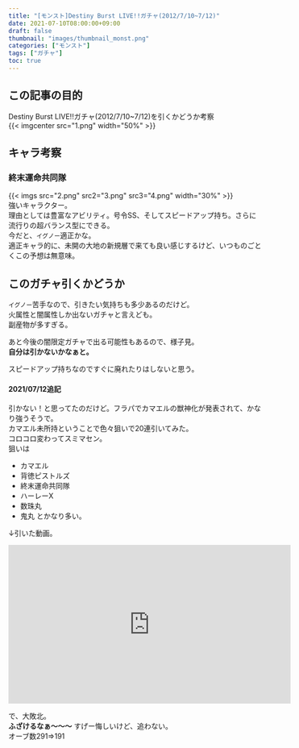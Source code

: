 ```yaml
---
title: "[モンスト]Destiny Burst LIVE!!ガチャ(2012/7/10~7/12)"
date: 2021-07-10T08:00:00+09:00
draft: false
thumbnail: "images/thumbnail_monst.png"
categories: ["モンスト"]
tags: ["ガチャ"]
toc: true
---
```


## この記事の目的
Destiny Burst LIVE!!ガチャ(2012/7/10~7/12)を引くかどうか考察  
{{< imgcenter src="1.png" width="50%" >}}  
  

## キャラ考察
### 終末運命共同隊
{{< imgs src="2.png" src2="3.png" src3="4.png" width="30%" >}}  
強いキャラクター。  
理由としては豊富なアビリティ。号令SS、そしてスピードアップ持ち。さらに流行りの超バランス型にできる。  
今だと、`イグノー`適正かな。  
適正キャラ的に、未開の大地の新規層で来ても良い感じするけど、いつものごとくこの予想は無意味。  
  

## このガチャ引くかどうか
`イグノー`苦手なので、引きたい気持ちも多少あるのだけど。  
火属性と闇属性しか出ないガチャと言えども。  
副産物が多すぎる。  
  
あと今後の闇限定ガチャで出る可能性もあるので、様子見。  
**自分は引かないかなぁと。**  
  
スピードアップ持ちなのですぐに廃れたりはしないと思う。  

#### 2021/07/12追記
引かない！と思ってたのだけど。フラパでカマエルの獣神化が発表されて、かなり強うそうで。  
カマエル未所持ということで色々狙いで20連引いてみた。  
コロコロ変わってスミマセン。  
狙いは
- カマエル
- 背徳ピストルズ
- 終末運命共同隊
- ハーレーX
- 数珠丸
- 鬼丸
とかなり多い。  

↓引いた動画。  
<iframe width="560" height="315" src="https://www.youtube.com/embed/vnT0FN9mXTU" frameborder="0" allow="accelerometer; autoplay; clipboard-write; encrypted-media; gyroscope; picture-in-picture" allowfullscreen></iframe>

で、大敗北。  
**ふざけるなぁ〜〜〜**
すげー悔しいけど、追わない。  
オーブ数291=>191  

